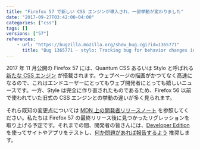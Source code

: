 ```yaml
---
title: "Firefox 57 で新しい CSS エンジンが導入され、一部挙動が変わりました"
date: "2017-09-27T03:42:00-04:00"
categories: ["css"]
tags: []
versions: ["57"]
references:
    - url: "https://bugzilla.mozilla.org/show_bug.cgi?id=1365771"
      title: "Bug 1365771 - stylo: Tracking bug for behavior changes in stylo"
---
```

2017 年 11 月公開の Firefox 57 には、Quantum CSS あるいは Stylo と呼ばれる [新たな CSS エンジン](https://blog.mozilla.org/blog/2017/09/26/firefox-quantum-beta-developer-edition/) が搭載されます。ウェブページの描画がかつてなく高速になるので、これはエンドユーザーにとってもウェブ開発者にとっても嬉しいニュースです。一方、Style は完全に作り直されたものであるため、Firefox 56 以前で使われていた旧式の CSS エンジンとの挙動の違いが多く見られます。

それら既知の変更点については [MDN 上の開発者リリースノート](https://developer.mozilla.org/Firefox/Releases/57#Quantum_CSS_notes) を参照してください。私たちは Firefox 57 の最終リリース後に見つかったリグレッションを取り上げる予定です。それまでの間、開発者の皆さんには、[Developer Edition](https://www.mozilla.org/firefox/developer/) を使ってサイトやアプリをテストし、[何か問題があれば報告するよう](https://www.fxsitecompat.dev/ja/contribute/) 推奨します。
